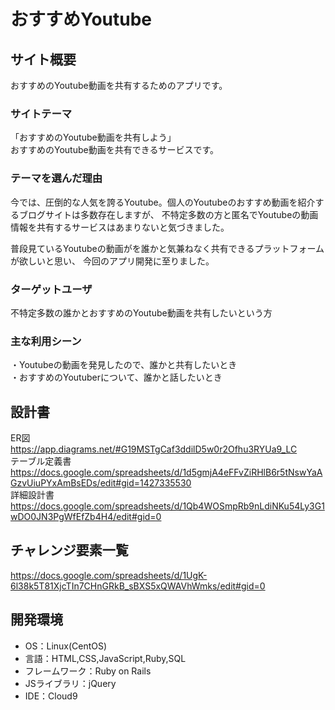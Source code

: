 # おすすめYoutube

## サイト概要
おすすめのYoutube動画を共有するためのアプリです。  

### サイトテーマ
「おすすめのYoutube動画を共有しよう」  
おすすめのYoutube動画を共有できるサービスです。  

### テーマを選んだ理由
今では、圧倒的な人気を誇るYoutube。個人のYoutubeのおすすめ動画を紹介するブログサイトは多数存在しますが、
不特定多数の方と匿名でYoutubeの動画情報を共有するサービスはあまりないと気づきました。
  
普段見ているYoutubeの動画がを誰かと気兼ねなく共有できるプラットフォームが欲しいと思い、
今回のアプリ開発に至りました。

### ターゲットユーザ
不特定多数の誰かとおすすめのYoutube動画を共有したいという方

### 主な利用シーン

・Youtubeの動画を発見したので、誰かと共有したいとき  
・おすすめのYoutuberについて、誰かと話したいとき 

## 設計書

ER図  
https://app.diagrams.net/#G19MSTgCaf3ddilD5w0r2Ofhu3RYUa9_LC  
テーブル定義書  
https://docs.google.com/spreadsheets/d/1d5gmjA4eFFvZiRHlB6r5tNswYaAGzvUiuPYxAmBsEDs/edit#gid=1427335530  
詳細設計書  
https://docs.google.com/spreadsheets/d/1Qb4WOSmpRb9nLdiNKu54Ly3G1wDO0JN3PgWfEfZb4H4/edit#gid=0

## チャレンジ要素一覧
<https://docs.google.com/spreadsheets/d/1UgK-6l38k5T81XjcTIn7CHnGRkB_sBXS5xQWAVhWmks/edit#gid=0>

## 開発環境
- OS：Linux(CentOS)
- 言語：HTML,CSS,JavaScript,Ruby,SQL
- フレームワーク：Ruby on Rails
- JSライブラリ：jQuery
- IDE：Cloud9

<!--## 使用素材-->
<!--- 外部サービスの画像素材・音声素材を使用した場合は、必ずサービス名とURLを明記してください。-->
<!--- 使用しない場合は、使用素材の項目をREADMEから削除してください。-->
